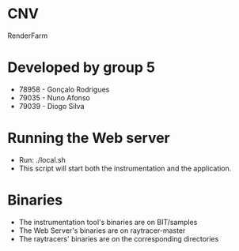 # CNV
RenderFarm

# Developed by group 5
* 78958 - Gonçalo Rodrigues
* 79035 - Nuno Afonso
* 79039 - Diogo Silva

# Running the Web server
* Run: ./local.sh
* This script will start both the instrumentation and the application.

# Binaries
* The instrumentation tool's binaries are on BIT/samples
* The Web Server's binaries are on raytracer-master
* The raytracers' binaries are on the corresponding directories
